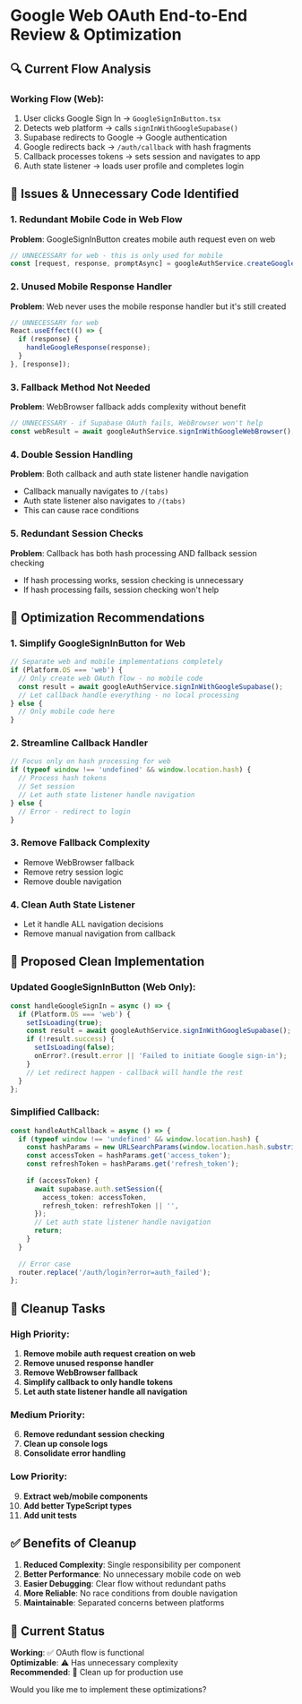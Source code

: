 # Google Web OAuth End-to-End Review & Optimization

## 🔍 **Current Flow Analysis**

### **Working Flow (Web)**:
1. User clicks Google Sign In → `GoogleSignInButton.tsx`
2. Detects web platform → calls `signInWithGoogleSupabase()`
3. Supabase redirects to Google → Google authentication
4. Google redirects back → `/auth/callback` with hash fragments
5. Callback processes tokens → sets session and navigates to app
6. Auth state listener → loads user profile and completes login

## 🚨 **Issues & Unnecessary Code Identified**

### 1. **Redundant Mobile Code in Web Flow**
**Problem**: GoogleSignInButton creates mobile auth request even on web
```typescript
// UNNECESSARY for web - this is only used for mobile
const [request, response, promptAsync] = googleAuthService.createGoogleAuthRequest() || [null, null, null];
```

### 2. **Unused Mobile Response Handler**
**Problem**: Web never uses the mobile response handler but it's still created
```typescript
// UNNECESSARY for web
React.useEffect(() => {
  if (response) {
    handleGoogleResponse(response);
  }
}, [response]);
```

### 3. **Fallback Method Not Needed**
**Problem**: WebBrowser fallback adds complexity without benefit
```typescript
// UNNECESSARY - if Supabase OAuth fails, WebBrowser won't help
const webResult = await googleAuthService.signInWithGoogleWebBrowser();
```

### 4. **Double Session Handling**
**Problem**: Both callback and auth state listener handle navigation
- Callback manually navigates to `/(tabs)`
- Auth state listener also navigates to `/(tabs)`
- This can cause race conditions

### 5. **Redundant Session Checks**
**Problem**: Callback has both hash processing AND fallback session checking
- If hash processing works, session checking is unnecessary
- If hash processing fails, session checking won't help

## 🔧 **Optimization Recommendations**

### 1. **Simplify GoogleSignInButton for Web**
```typescript
// Separate web and mobile implementations completely
if (Platform.OS === 'web') {
  // Only create web OAuth flow - no mobile code
  const result = await googleAuthService.signInWithGoogleSupabase();
  // Let callback handle everything - no local processing
} else {
  // Only mobile code here
}
```

### 2. **Streamline Callback Handler**
```typescript
// Focus only on hash processing for web
if (typeof window !== 'undefined' && window.location.hash) {
  // Process hash tokens
  // Set session
  // Let auth state listener handle navigation
} else {
  // Error - redirect to login
}
```

### 3. **Remove Fallback Complexity**
- Remove WebBrowser fallback
- Remove retry session logic
- Remove double navigation

### 4. **Clean Auth State Listener**
- Let it handle ALL navigation decisions
- Remove manual navigation from callback

## 🎯 **Proposed Clean Implementation**

### Updated GoogleSignInButton (Web Only):
```typescript
const handleGoogleSignIn = async () => {
  if (Platform.OS === 'web') {
    setIsLoading(true);
    const result = await googleAuthService.signInWithGoogleSupabase();
    if (!result.success) {
      setIsLoading(false);
      onError?.(result.error || 'Failed to initiate Google sign-in');
    }
    // Let redirect happen - callback will handle the rest
  }
};
```

### Simplified Callback:
```typescript
const handleAuthCallback = async () => {
  if (typeof window !== 'undefined' && window.location.hash) {
    const hashParams = new URLSearchParams(window.location.hash.substring(1));
    const accessToken = hashParams.get('access_token');
    const refreshToken = hashParams.get('refresh_token');
    
    if (accessToken) {
      await supabase.auth.setSession({
        access_token: accessToken,
        refresh_token: refreshToken || '',
      });
      // Let auth state listener handle navigation
      return;
    }
  }
  
  // Error case
  router.replace('/auth/login?error=auth_failed');
};
```

## 🧹 **Cleanup Tasks**

### High Priority:
1. **Remove mobile auth request creation on web**
2. **Remove unused response handler**  
3. **Remove WebBrowser fallback**
4. **Simplify callback to only handle tokens**
5. **Let auth state listener handle all navigation**

### Medium Priority:
6. **Remove redundant session checking**
7. **Clean up console logs**
8. **Consolidate error handling**

### Low Priority:
9. **Extract web/mobile components**
10. **Add better TypeScript types**
11. **Add unit tests**

## ✅ **Benefits of Cleanup**

1. **Reduced Complexity**: Single responsibility per component
2. **Better Performance**: No unnecessary mobile code on web
3. **Easier Debugging**: Clear flow without redundant paths
4. **More Reliable**: No race conditions from double navigation
5. **Maintainable**: Separated concerns between platforms

## 🚀 **Current Status**

**Working**: ✅ OAuth flow is functional  
**Optimizable**: ⚠️ Has unnecessary complexity  
**Recommended**: 🔧 Clean up for production use

Would you like me to implement these optimizations?
